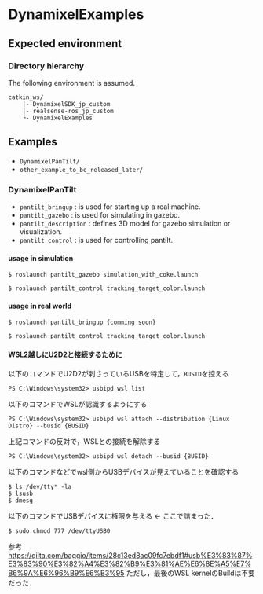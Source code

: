 # DynamixelExamples

## Expected environment

### Directory hierarchy
The following environment is assumed.
```
catkin_ws/
    |- DynamixelSDK_jp_custom
    |- realsense-ros_jp_custom
    └- DynamixelExamples
```

## Examples

- `DynamixelPanTilt/`
- `other_example_to_be_released_later/`


### DynamixelPanTilt

- `pantilt_bringup` : is used for starting up a real machine.
- `pantilt_gazebo` : is used for simulating in gazebo.
- `pantilt_description` : defines 3D model for gazebo simulation or visualization.
- `pantilt_control` : is used for controlling pantilt.
  
#### usage in simulation

```
$ roslaunch pantilt_gazebo simulation_with_coke.launch
```

```
$ roslaunch pantilt_control tracking_target_color.launch
```

#### usage in real world

```
$ roslaunch pantilt_bringup {comming soon}
```

```
$ roslaunch pantilt_control tracking_target_color.launch
```

#### WSL2越しにU2D2と接続するために
以下のコマンドでU2D2が刺さっているUSBを特定して，`BUSID`を控える
```power shell
PS C:\Windows\system32> usbipd wsl list
```

以下のコマンドでWSLが認識するようにする
```power shell
PS C:\Windows\system32> usbipd wsl attach --distribution {Linux Distro} --busid {BUSID}
```
上記コマンドの反対で，WSLとの接続を解除する
```power shell
PS C:\Windows\system32> usbipd wsl detach --busid {BUSID}
```

以下のコマンドなどでwsl側からUSBデバイスが見えていることを確認する
```wsl
$ ls /dev/tty* -la
$ lsusb
$ dmesg
```

以下のコマンドでUSBデバイスに権限を与える <- ここで詰まった．
```wsl
$ sudo chmod 777 /dev/ttyUSB0 
```

参考
https://qiita.com/baggio/items/28c13ed8ac09fc7ebdf1#usb%E3%83%87%E3%83%90%E3%82%A4%E3%82%B9%E3%81%AE%E6%8E%A5%E7%B6%9A%E6%96%B9%E6%B3%95
ただし，最後のWSL kernelのBuildは不要だった．
